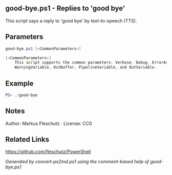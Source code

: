 ## good-bye.ps1 - Replies to 'good bye'

This script says a reply to 'good bye' by text-to-speech (TTS).

## Parameters
```powershell
good-bye.ps1 [<CommonParameters>]

[<CommonParameters>]
    This script supports the common parameters: Verbose, Debug, ErrorAction, ErrorVariable, WarningAction, 
    WarningVariable, OutBuffer, PipelineVariable, and OutVariable.
```

## Example
```powershell
PS> ./good-bye

```

## Notes
Author: Markus Fleschutz · License: CC0

## Related Links
https://github.com/fleschutz/PowerShell

*Generated by convert-ps2md.ps1 using the comment-based help of good-bye.ps1*
